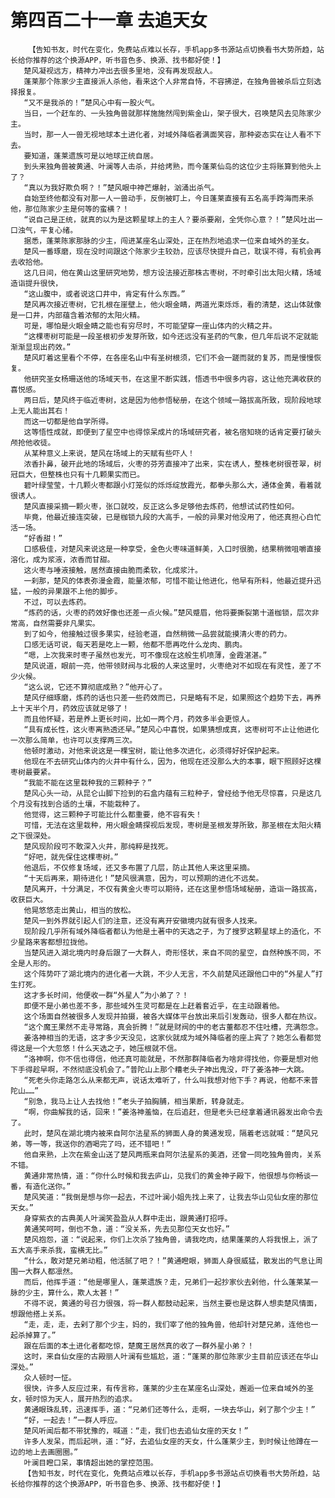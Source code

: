 # 第四百二十一章 去追天女
        【告知书友，时代在变化，免费站点难以长存，手机app多书源站点切换看书大势所趋，站长给你推荐的这个换源APP，听书音色多、换源、找书都好使！】
       楚风凝视远方，精神力冲出去很多里地，没有再发现敌人。
       蓬莱那个陈家少主直接派人杀他，看来这个人非常自恃，不容拂逆，在独角兽被杀后立刻选择报复。
       “又不是我杀的！”楚风心中有一股火气。
       当日，一个赶车的、一头独角兽就那样施施然闯到紫金山，架子很大，召唤楚风去见陈家少主。
       当时，那一人一兽无视地球本土进化者，对域外降临者满面笑容，那种姿态实在让人看不下去。
       要知道，蓬莱遗族可是以地球正统自居。
       到头来独角兽被黄通、叶澜等人击杀，并给烤熟，而今蓬莱仙岛的这位少主将账算到他头上了？
       “真以为我好欺负啊？！”楚风眼中神芒爆射，汹涌出杀气。
       自始至终他都没有对那一人一兽动手，反倒被盯上，今日蓬莱直接有五名高手跨海而来杀他，那位陈家少主是何等的蛮横？！
       “说自己是正统，就真的以为是这颗星球上的主人？要杀要剐，全凭你心意？！”楚风吐出一口浊气，平复心绪。
       据悉，蓬莱陈家那脉的少主，闯进某座名山深处，正在热烈地追求一位来自域外的圣女。
       楚风一番琢磨，现在没时间跟这个陈家少主较劲，应该尽快提升自己，耽误不得，有机会再去收拾他。
       这几日间，他在黄山这里研究地势，想方设法接近那株古枣树，不时牵引出太阳火精，场域造诣提升很快，
       “这山腹中，或者说这口井中，肯定有什么东西。”
       楚风再次接近枣树，它扎根在崖壁上，他火眼金睛，两道光束烁烁，看的清楚，这山体就像是一口井，内部蕴含着浓郁的太阳火精。
       可是，哪怕是火眼金睛之能也有穷尽时，不可能望穿一座山体内的火精之井。
       “这棵枣树可能是一段圣根初步发芽所致，如今还远没有圣药的气象，但几年后说不定就能渐渐显现出药效。”
       楚风盯着这里看个不停，在各座名山中有圣树根须，它们不会一蹉而就的复苏，而是慢慢恢复。
       他研究圣女杨珊送他的场域天书，在这里不断实践，悟透书中很多内容，这让他充满收获的喜悦感。
       两日后，楚风终于临近枣树，这是因为他参悟秘册，在这个领域一路拔高所致，现阶段地球上无人能出其右！
       而这一切都是他自学所得。
       这等悟性成就，即便到了星空中也得惊呆成片的场域研究者，被名宿知晓的话肯定要打破头颅抢他收徒。
       从某种意义上来说，楚风在场域上的天赋有些吓人！
       浓香扑鼻，破开此地的场域后，火枣的芬芳直接冲了出来，实在诱人，整株老树很苍翠，树冠巨大，但整株也只有十几颗果实而已。
       碧叶绿莹莹，十几颗火枣都跟小灯笼似的烁烁绽放霞光，都拳头那么大，通体金黄，看着就很诱人。
       楚风直接采摘一颗火枣，张口就咬，反正这么多足够他去炼药，他想试试药性如何。
       毕竟，他最近接连突破，已是枷锁九段的大高手，一般的异果对他没用了，他还真担心白忙活一场。
       “好香甜！”
       口感极佳，对楚风来说这是一种享受，金色火枣味道鲜美，入口时很脆，结果稍微咀嚼直接溶化，成为浆液，浓香而甘甜。
       这火枣与唾液接触，居然直接由脆而柔软，化成浆汁。
       一刹那，楚风的体表弥漫金霞，能量浓郁，可惜不能让他进化，他早有所料，他最近提升迅猛，一般的异果跟不上他的脚步。
       不过，可以去炼药。
       “炼药的话，火枣的药效好像也还差一点火候。”楚风蹙眉，他将要撕裂第十道枷锁，层次非常高，自然需要非凡果实。
       到了如今，他接触过很多果实，经验老道，自然稍微一品尝就能摸清火枣的药力。
       口感无话可说，每天若是吃上一颗，他都不愿再吃什么龙肉、鹏肉。
       “嗯，上次我来时枣子虽然也发光，可不像现在这般生机喷薄，金霞湛湛。”
       楚风说道，眼前一亮，他带领财阀与北极的人来这里时，火枣绝对不如现在有灵性，差了不少火候。
       “这么说，它还不算彻底成熟？”他开心了。
       楚风仔细琢磨，炼药的话也只差一些药效而已，只是略有不足，如果照这个趋势下去，再养上十天半个月，药效应该就足够了！
       而且他怀疑，若是养上更长时间，比如一两个月，药效多半会更惊人。
       “具有成长性，这火枣离熟透还早。”楚风心中喜悦，如果猜想成真，这枣树可不止让他进化一次那么简单，也许可以支撑两三次。
       他顿时激动，对他来说这是一棵宝树，能让他多次进化，必须得好好保护起来。
       他现在不去研究山体内的火井中有什么，因为，他现在还没那么大的本事，眼下照顾好这棵枣树最要紧。
       “我能不能在这里栽种我的三颗种子？”
       楚风心头一动，从昆仑山脚下捡到的石盒内蕴有三粒种子，曾经给予他无尽惊喜，只是这几个月没有找到合适的土壤，不能栽种了。
       他觉得，这三颗种子可能比什么都重要，绝不容有失！
       可惜，无法在这里栽种，用火眼金睛探视后发现，枣树是圣根发芽所致，那圣根在太阳火精之下很深处。
       楚风现阶段可不敢深入火井，那纯粹是找死。
       “好吧，就先保住这棵枣树。”
       他退后，不仅修复场域，还又多布置了几层，防止其他人来这里采摘。
       “十天后再来，期待进化！”楚风很满意，因为，可以预期的进化不远矣。
       楚风离开，十分满足，不仅有黄金火枣可以期待，还在这里参悟场域秘册，造诣一路拔高，收获巨大。
       他晃悠悠走出黄山，相当的放松。
       楚风一到外界就引起人们的注意，还没有离开安徽境内就有很多人找来。
       现阶段几乎所有域外降临者都认为他是土著中的天选之子，为了搜罗这颗星球上的造化，不少星路来客都想拉拢他。
       当楚风进入湖北境内时身后跟了一大群人，奇形怪状，来自不同的星空，自然种族不同，不全是人形的。
       这个阵势吓了湖北境内的进化者一大跳，不少人无言，不久前楚风还跟他口中的“外星人”打生打死。
       这才多长时间，他便收一群“外星人”为小弟了？！
       即便不是小弟也差不多，那些域外生灵可都是在上赶着套近乎，在主动跟着他。
       这个场面自然被很多人发现并拍摄，被各大媒体平台放出来后引发轰动，很多人都在热议。
       “这个魔王果然不走寻常路，真会折腾！”就是财阀的中的老古董都忍不住吐槽，充满怨念。
       姜洛神相当的无语，这才多少天没见，这家伙就成为域外降临者的座上宾了？她怎么看都觉得这是一个大忽悠！什么天选之子，她压根就不信。
       “洛神啊，你不信也得信，他还真可能就是，不然那群降临者为啥非得找他，你要是想对他下手得趁早啊，不然彻底没机会了。”普陀山上那个糟老头子神出鬼没，吓了姜洛神一大跳。
       “死老头你走路怎么从来都无声，说话太难听了，什么叫我想对他下手？再说，他都不来普陀山……”
       “别急，我马上让人去找他！”老头子拍胸脯，相当果断，转身就走。
       “啊，你曲解我的话，回来！”姜洛神羞恼，在后追赶，但是老头已经拿着通讯器发出命令去了。
       此时，楚风在湖北境内被来自阿尔法星系的狮面人身的黄通发现，隔着老远就喊：“楚风兄弟，等一等，我送你的酒喝完了吗，还不错吧！”
       他自来熟，上次在紫金山送了楚风两瓶来自阿尔法星系的美酒，还曾一同吃独角兽肉，关系不错。
       黄通非常热情，道：“你什么时候和我去庐山，见我们的黄金神子殿下，他很想与你畅谈一番，有造化送你。”
       楚风笑道：“我倒是想与你一起去，不过叶澜小姐先找上来了，让我去华山见仙女座的那位天女。”
       身穿紫衣的古典美人叶澜笑盈盈从人群中走出，跟黄通打招呼。
       黄通笑呵呵，倒也不急，道：“没关系，先去见那位天女也好。”
       楚风抱怨，道：“说起来，你们上次杀了独角兽，请我吃肉，结果蓬莱的人将我恨上，派了五大高手来杀我，蛮横无比。”
       “什么，敢对楚兄弟动粗，他活腻了吧？！”黄通瞪眼，狮面人身很威猛，散发出的气息让周围一大群人都凛然。
       而后，他挥手道：“他是哪里人，蓬莱遗族？走，兄弟们一起抄家伙去剁他，什么蓬莱某一脉的少主，算什么，欺人太甚！”
       不得不说，黄通的号召力很强，将一群人都鼓动起来，当然主要也是这群人想卖楚风情面，想跟他搭上关系。
       “走，走，走，去剁了那个少主，妈的，我们宰了他的独角兽，他却针对楚兄弟，连他也一起杀掉算了。”
       跟在后面的本土进化者都吃惊，楚魔王居然真的收了一群外星小弟？！
       这时，来自仙女座的古殿丽人叶澜有些尴尬，道：“蓬莱的那位陈家少主目前应该还在华山深处。”
       众人顿时一怔。
       很快，许多人反应过来，有传言称，蓬莱的少主在某座名山深处，邂逅一位来自域外的圣女，顿时惊为天人，展开热烈的追求。
       黄通眼珠乱转，迅速挥手，道：“兄弟们还等什么，走啊，一块去华山，剁了那个少主！”
       “好，一起去！”一群人呼应。
       楚风听闻后都不带犹豫的，喊道：“走，我们也去追仙女座的天女！”
       许多人发呆，而后起哄，道：“好，去追仙女座的天女，什么蓬莱少主，到时候让他蹲在一边的地上去画圈圈。”
       叶澜目瞪口呆，事情超出她的掌控范围。
       【告知书友，时代在变化，免费站点难以长存，手机app多书源站点切换看书大势所趋，站长给你推荐的这个换源APP，听书音色多、换源、找书都好使！】